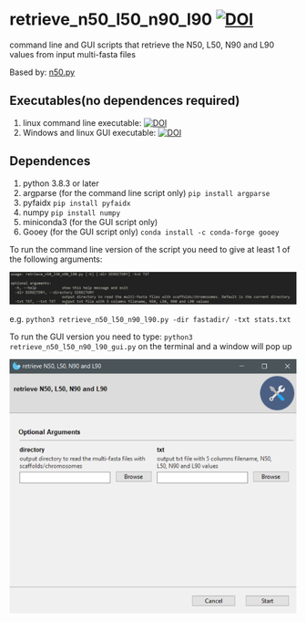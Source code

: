 # retrieve_n50_l50_n90_l90 [![DOI](https://zenodo.org/badge/DOI/10.5281/zenodo.6771722.svg)](https://doi.org/10.5281/zenodo.6771722)
command line and GUI scripts that retrieve the N50, L50, N90 and L90 values from input multi-fasta files

Based by: [n50.py](https://gist.github.com/dinovski/2bcdcc770d5388c6fcc8a656e5dbe53c)

## Executables(no dependences required)
1. linux command line executable: [![DOI](https://zenodo.org/badge/DOI/10.5281/zenodo.6683851.svg)](https://doi.org/10.5281/zenodo.6683851)  
2. Windows and linux GUI executable: [![DOI](https://zenodo.org/badge/DOI/10.5281/zenodo.6683873.svg)](https://doi.org/10.5281/zenodo.6683873)

## Dependences
1. python 3.8.3 or later
2. argparse (for the command line script only) `pip install argparse`
3. pyfaidx `pip install pyfaidx`
4. numpy `pip install numpy`
5. miniconda3 (for the GUI script only)
6. Gooey (for the GUI script only) `conda install -c conda-forge gooey`  

To run the command line version of the script you need to give at least 1 of the following arguments:  

![](img/cmdline_arguments.png)

e.g. `python3 retrieve_n50_l50_n90_l90.py -dir fastadir/ -txt stats.txt`

To run the GUI version you need to type: `python3 retrieve_n50_l50_n90_l90_gui.py` on the terminal and a window will pop up

![](img/program_gui.png)

